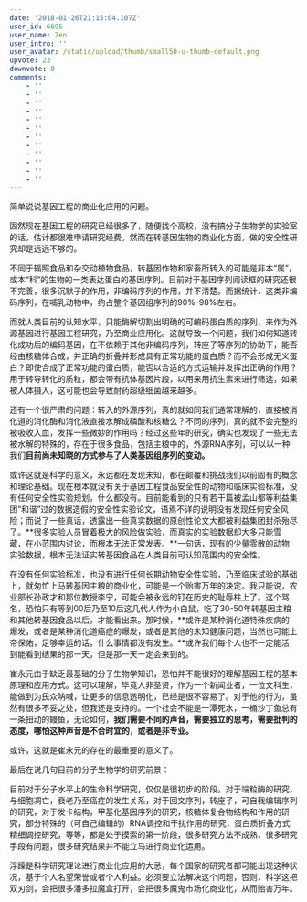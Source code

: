 ```yaml
---
date: '2018-01-26T21:15:04.107Z'
user_id: 6695
user_name: Zen
user_intro: ''
user_avatar: /static/upload/thumb/small50-u-thumb-default.png
upvote: 23
downvote: 0
comments:
    - ''
    - ''
    - ''
    - ''
    - ''
    - ''
    - ''
    - ''
    - ''
    - ''
    - ''
    - ''
---
```


简单说说基因工程的商业化应用的问题。

固然现在基因工程的研究已经很多了，随便找个高校，没有搞分子生物学的实验室的话，估计都很难申请研究经费。然而在转基因生物的商业化方面，做的安全性研究却是远远不够的。

不同于辐照食品和杂交动植物食品，转基因作物和家畜所转入的可能是非本“属”，或本“科”的生物的一类表达蛋白的基因序列。目前对于基因序列阅读框的研究还很不完善，很多沉默子的作用，非编码序列的作用，并不清楚。而据统计，这类非编码序列，在哺乳动物中，约占整个基因组序列的90%-98%左右。

而就人类目前的认知水平，只能酶解切割出明确的可编码蛋白质的序列，来作为外源基因进行基因工程研究，乃至商业应用化。这就导致一个问题，我们如何知道转化成功后的编码基因，在不依赖于其他非编码序列，转座子等序列的协助下，能否经由核糖体合成，并正确的折叠并形成具有正常功能的蛋白质？而不会形成无义蛋白？即使合成了正常功能的蛋白质，能否以合适的方式运输并发挥出正确的作用？用于转导转化的质粒，都会带有抗体基因片段，以用来用抗生素来进行筛选，如果被人体摄入，这可能也会导致耐药超级细菌越来越多。

还有一个很严肃的问题：转入的外源序列，真的就如同我们通常理解的，直接被消化道的消化酶和消化液直接水解成磷酸和核糖么？不同的序列，真的就不会完整的被吸收入血，发挥一些微妙的作用吗？经过这些年的研究，确实也发现了一些无法被水解的特殊的，存在于很多食品，包括主粮中的，外源RNA序列，可以以一种我们**目前尚未知晓的方式参与了人类基因组序列的变动。**

或许这就是科学的意义，永远都在发现未知，都在颠覆和挑战我们以前固有的概念和理论基础。现在根本就没有关于基因工程食品安全性的动物和临床实验标准，没有任何安全性实验规划，什么都没有。目前能看到的只有若干篇被孟山都等利益集团“和谐”过的数据造假的安全性实验论文，语焉不详的说明没有发现任何安全风险；而说了一些真话，透露出一些真实数据的原创性论文大都被利益集团封杀殆尽了。**很多实验人员冒着极大的风险做实验，而真实的实验数据却大多只能雪藏，在小范围内讨论，而根本无法正常发表。**一句话，现有的少量零散的动物实验数据，根本无法证实转基因食品在人类目前可认知范围内的安全性。

在没有任何实验标准，也没有进行任何长期动物安全性实验，乃至临床试验的基础上，就匆忙上马转基因主粮的商业化，可能是一个贻害万年的决定。我只能说，农业部长孙政才和那位教授李宁，可能会被永远的钉在历史的耻辱柱上了。这个骂名，恐怕只有等到00后乃至10后这几代人作为小白鼠，吃了30-50年转基因主粮和其他转基因食品以后，才能看出来。那时候，**或许是某种消化道特殊疾病的爆发，或者是某种消化道癌症的爆发，或者是其他的未知健康问题，当然也可能上帝保佑，足够幸运的话，什么事情都没有发生。**或许我们每个人也不一定能活到能看到结果的那一天，但是那一天一定会来到的。

崔永元由于缺乏最基础的分子生物学知识，恐怕并不能很好的理解基因工程的基本原理和应用方式。这可以理解，毕竟人非圣贤，作为一个新闻业者，一位文科生，能做到为民众呐喊，让更多的信息透明化，已经是很不容易了。对于他的行为，虽然有很多不妥之处，但我还是支持的。一个社会不能是一潭死水，一桶沙丁鱼总有一条扭动的鳗鱼，无论如何，**我们需要不同的声音，需要独立的思考，需要批判的态度，哪怕这种声音是不合时宜的，或者是非专业。**

或许，这就是崔永元的存在的最重要的意义了。

最后在说几句目前的分子生物学的研究前景：

目前对于分子水平上的生命科学研究，仅仅是很初步的阶段。对于端粒酶的研究，与细胞凋亡，衰老乃至癌症的发生关系，对于回文序列，转座子，可自我编辑序列的研究，对于发卡结构，甲基化基因序列的研究，核糖体复合物结构和作用的研究，部分特殊的（可自己编辑的）RNA调控和干扰作用的研究，蛋白质折叠方式精细调控研究，等等，都是处于摸索的第一阶段，很多研究方法不成熟，很多研究手段有问题，很多研究结果并不能立马进行商业化运用。

浮躁是科学研究理论进行商业化应用的大忌，每个国家的研究者都可能出现这种状况，基于个人名望荣誉或者个人利益。必须要立法解决这个问题，否则，科学这把双刃剑，会把很多潘多拉魔盒打开，会把很多魔鬼市场化商业化，从而贻害万年。
